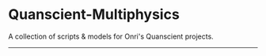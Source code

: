 # Quanscient-Multiphysics
A collection of scripts &amp; models for Onri's Quanscient projects.
_____________________________________________________________________
